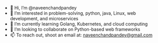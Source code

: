- 👋 Hi, I’m @naveenchandpandey
- 👀 I’m interested in problem-solving, python, java, Linux, web development, and microservices
- 🌱 I’m currently learning Golang, Kubernetes, and cloud computing
- 💞️ I’m looking to collaborate on Python-based web frameworks
- 📫 To reach out, shoot an email at: naveenchandpandey@gmail.com

<!---
naveenchandpandey/naveenchandpandey is a ✨ special ✨ repository because its `README.md` (this file) appears on your GitHub profile.
You can click the Preview link to take a look at your changes.
--->
